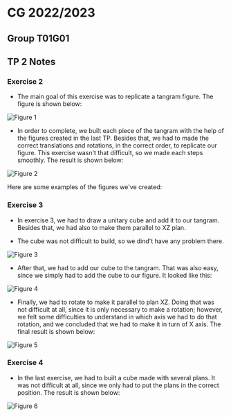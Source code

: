 # CG 2022/2023

## Group T01G01

## TP 2 Notes

### Exercise 2

- The main goal of this exercise was to replicate a tangram figure. The figure is shown below:

![Figure 1](./screenshots/1.png)

- In order to complete, we built each piece of the tangram with the help of the figures created in the last TP. Besides that, we had to made the correct translations and rotations, in the correct order, to replicate our figure. This exercise wasn't that difficult, so we made each steps smoothly. The result is shown below:

![Figure 2](./screenshots/cg-t01g01-tp2-1.png)

Here are some examples of the figures we've created:

### Exercise 3

- In exercise 3, we had to draw a unitary cube and add it to our tangram. Besides that, we had also to make them parallel to XZ plan.

- The cube was not difficult to build, so we dind't have any problem there.


![Figure 3](./screenshots/cube.png)

- After that, we had to add our cube to the tangram. That was also easy, since we simply had to add the cube to our figure. It looked like this:

![Figure 4](./screenshots/tangram-cube.png)

- Finally, we had to rotate to make it parallel to plan XZ. Doing that was not difficult at all, since it is only necessary to make a rotation; however, we felt some difficulties to understand in which axis we had to do that rotation, and we concluded that we had to make it in turn of X axis. The final result is shown below:

![Figure 5](./screenshots/cg-t01g01-tp2-2.png)

### Exercise 4

- In the last exercise, we had to built a cube made with several plans. It was not difficult at all, since we only had to put the plans in the correct position. The result is shown below:

![Figure 6](./screenshots/cg-t01g01-tp2-3.png)



